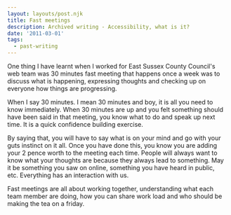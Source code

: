 ```yaml
---
layout: layouts/post.njk
title: Fast meetings
description: Archived writing - Accessibility, what is it?
date: '2011-03-01'
tags:
  - past-writing
---
```


One thing I have learnt when I worked for East Sussex County Council's web team was 30 minutes fast meeting that happens once a week was to discuss what is happening, expressing thoughts and checking up on everyone how things are progressing.

When I say 30 minutes. I mean 30 minutes and boy, it is all you need to know immediately. When 30 minutes are up and you felt something should have been said in that meeting, you know what to do and speak up next time. It is a quick confidence building exercise.

By saying that, you will have to say what is on your mind and go with your guts instinct on it all. Once you have done this, you know you are adding your 2 pence worth to the meeting each time. People will always want to know what your thoughts are because they always lead to something. May it be something you saw on online, something you have heard in public, etc. Everything has an interaction with us.

Fast meetings are all about working together, understanding what each team member are doing, how you can share work load and who should be making the tea on a friday.
